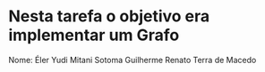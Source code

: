 # Nesta tarefa o objetivo era implementar um Grafo
Nome: Éler Yudi Mitani Sotoma
      Guilherme Renato Terra de Macedo

